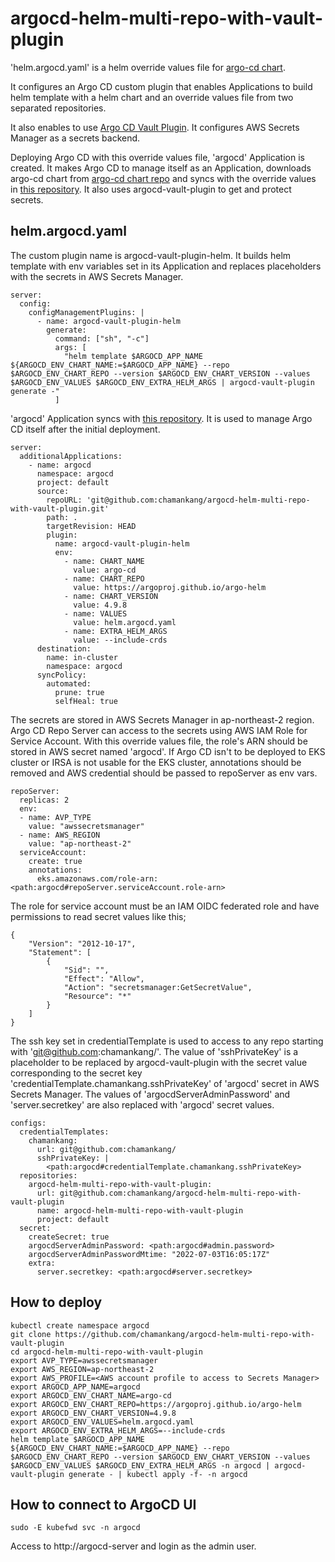 # argocd-helm-multi-repo-with-vault-plugin
'helm.argocd.yaml' is a helm override values file for [argo-cd chart](https://github.com/argoproj/argo-helm/tree/main/charts/argo-cd).

It configures an Argo CD custom plugin that enables Applications to build helm template with a helm chart and an override values file from two separated repositories.

It also enables to use [Argo CD Vault Plugin](https://argocd-vault-plugin.readthedocs.io/en/stable/). It configures AWS Secrets Manager as a secrets backend.

Deploying Argo CD with this override values file, 'argocd' Application is created. It makes Argo CD to manage itself as an Application, downloads argo-cd chart from [argo-cd chart repo](https://argoproj.github.io/argo-helm) and syncs with the override values in [this repository](https://github.com/chamankang/argocd-helm-multi-repo-with-vault-plugin). It also uses argocd-vault-plugin to get and protect secrets.

## helm.argocd.yaml
The custom plugin name is argocd-vault-plugin-helm. It builds helm template with env variables set in its Application and replaces placeholders with the secrets in AWS Secrets Manager.
```
server:
  config:
    configManagementPlugins: |
      - name: argocd-vault-plugin-helm
        generate:
          command: ["sh", "-c"]
          args: [
            "helm template $ARGOCD_APP_NAME ${ARGOCD_ENV_CHART_NAME:=$ARGOCD_APP_NAME} --repo $ARGOCD_ENV_CHART_REPO --version $ARGOCD_ENV_CHART_VERSION --values $ARGOCD_ENV_VALUES $ARGOCD_ENV_EXTRA_HELM_ARGS | argocd-vault-plugin generate -"
          ]
```

'argocd' Application syncs with [this repository](https://github.com/chamankang/argocd-helm-multi-repo-with-vault-plugin). It is used to manage Argo CD itself after the initial deployment.
```
server:
  additionalApplications:
    - name: argocd
      namespace: argocd
      project: default
      source:
        repoURL: 'git@github.com:chamankang/argocd-helm-multi-repo-with-vault-plugin.git'
        path: .
        targetRevision: HEAD
        plugin:
          name: argocd-vault-plugin-helm
          env:
            - name: CHART_NAME
              value: argo-cd
            - name: CHART_REPO
              value: https://argoproj.github.io/argo-helm
            - name: CHART_VERSION
              value: 4.9.8
            - name: VALUES
              value: helm.argocd.yaml
            - name: EXTRA_HELM_ARGS
              value: --include-crds
      destination:
        name: in-cluster
        namespace: argocd
      syncPolicy:
        automated:
          prune: true
          selfHeal: true
```

The secrets are stored in AWS Secrets Manager in ap-northeast-2 region. Argo CD Repo Server can access to the secrets using AWS IAM Role for Service Account. With this override values file, the role's ARN should be stored in AWS secret named 'argocd'. If Argo CD isn't to be deployed to EKS cluster or IRSA is not usable for the EKS cluster, annotations should be removed and AWS credential should be passed to repoServer as env vars.
```
repoServer:
  replicas: 2
  env:
  - name: AVP_TYPE
    value: "awssecretsmanager"
  - name: AWS_REGION
    value: "ap-northeast-2"
  serviceAccount:
    create: true
    annotations:
      eks.amazonaws.com/role-arn: <path:argocd#repoServer.serviceAccount.role-arn>
```
The role for service account must be an IAM OIDC federated role and have permissions to read secret values like this;
```
{
    "Version": "2012-10-17",
    "Statement": [
        {
            "Sid": "",
            "Effect": "Allow",
            "Action": "secretsmanager:GetSecretValue",
            "Resource": "*"
        }
    ]
}
```
The ssh key set in credentialTemplate is used to access to any repo starting with 'git@github.com:chamankang/'. The value of 'sshPrivateKey' is a placeholder to be replaced by argocd-vault-plugin with the secret value corresponding to the secret key 'credentialTemplate.chamankang.sshPrivateKey' of 'argocd' secret in AWS Secrets Manager. The values of 'argocdServerAdminPassword' and 'server.secretkey' are also replaced with 'argocd' secret values.
```
configs:
  credentialTemplates:
    chamankang:
      url: git@github.com:chamankang/
      sshPrivateKey: |
        <path:argocd#credentialTemplate.chamankang.sshPrivateKey>
  repositories:
    argocd-helm-multi-repo-with-vault-plugin:
      url: git@github.com:chamankang/argocd-helm-multi-repo-with-vault-plugin
      name: argocd-helm-multi-repo-with-vault-plugin
      project: default
  secret:
    createSecret: true
    argocdServerAdminPassword: <path:argocd#admin.password>
    argocdServerAdminPasswordMtime: "2022-07-03T16:05:17Z"
    extra:
      server.secretkey: <path:argocd#server.secretkey>
```

## How to deploy
```
kubectl create namespace argocd
git clone https://github.com/chamankang/argocd-helm-multi-repo-with-vault-plugin
cd argocd-helm-multi-repo-with-vault-plugin
export AVP_TYPE=awssecretsmanager
export AWS_REGION=ap-northeast-2
export AWS_PROFILE=<AWS account profile to access to Secrets Manager>
export ARGOCD_APP_NAME=argocd
export ARGOCD_ENV_CHART_NAME=argo-cd
export ARGOCD_ENV_CHART_REPO=https://argoproj.github.io/argo-helm
export ARGOCD_ENV_CHART_VERSION=4.9.8
export ARGOCD_ENV_VALUES=helm.argocd.yaml
export ARGOCD_ENV_EXTRA_HELM_ARGS=--include-crds
helm template $ARGOCD_APP_NAME ${ARGOCD_ENV_CHART_NAME:=$ARGOCD_APP_NAME} --repo $ARGOCD_ENV_CHART_REPO --version $ARGOCD_ENV_CHART_VERSION --values $ARGOCD_ENV_VALUES $ARGOCD_ENV_EXTRA_HELM_ARGS -n argocd | argocd-vault-plugin generate - | kubectl apply -f- -n argocd
```

## How to connect to ArgoCD UI
```
sudo -E kubefwd svc -n argocd
```
Access to http://argocd-server and login as the admin user.
